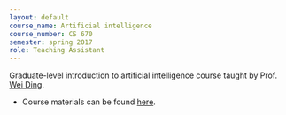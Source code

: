 ```yaml
---
layout: default
course_name: Artificial intelligence
course_number: CS 670
semester: spring 2017
role: Teaching Assistant
---
```

Graduate-level introduction to artificial intelligence course taught by Prof. [Wei Ding](https://www.cs.umb.edu/~ding). 
- Course materials can be found [here](https://www.cs.umb.edu/~ding/history/470_670_spring_2017/). 

